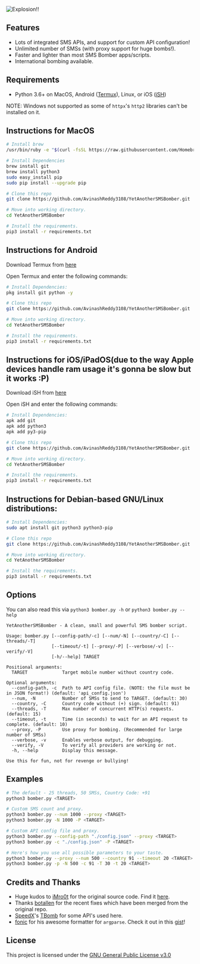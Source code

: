 ![Explosion!!](https://imgur.com/download/FPZPLK9)

## Features
- Lots of integrated SMS APIs, and support for custom API configuration!
- Unlimited number of SMSs (with proxy support for huge bombs!).
- Faster and lighter than most SMS Bomber apps/scripts.
- International bombing available.

## Requirements
- Python 3.6+ on MacOS, Android ([Termux](https://termux.com)), Linux, or iOS ([iSH](https://testflight.apple.com/join/97i7KM8O0))

NOTE: Windows not supported as some of `httpx`'s `http2` libraries can't be installed on it.

## Instructions for MacOS
```bash
# Install brew
/usr/bin/ruby -e "$(curl -fsSL https://raw.githubusercontent.com/Homebrew/install/master/install)"

# Install Dependencies
brew install git
brew install python3
sudo easy_install pip
sudo pip install --upgrade pip

# Clone this repo
git clone https://github.com/AvinashReddy3108/YetAnotherSMSBomber.git

# Move into working directory.
cd YetAnotherSMSBomber

# Install the requirements.
pip3 install -r requirements.txt
```

## Instructions for Android

Download Termux from [here](https://f-droid.org/en/packages/com.termux)

Open Termux and enter the following commands:

```bash
# Install Dependencies:
pkg install git python -y

# Clone this repo
git clone https://github.com/AvinashReddy3108/YetAnotherSMSBomber.git

# Move into working directory.
cd YetAnotherSMSBomber

# Install the requirements.
pip3 install -r requirements.txt
```

## Instructions for iOS/iPadOS(due to the way Apple devices handle ram usage it's gonna be slow but it works :P)

Download iSH from [here](https://testflight.apple.com/join/97i7KM8O0)

Open iSH and enter the following commands:

```bash
# Install Dependencies:
apk add git
apk add python3
apk add py3-pip

# Clone this repo
git clone https://github.com/AvinashReddy3108/YetAnotherSMSBomber.git

# Move into working directory.
cd YetAnotherSMSBomber

# Install the requirements.
pip3 install -r requirements.txt
```

## Instructions for Debian-based GNU/Linux distributions:

```bash
# Install Dependencies:
sudo apt install git python3 python3-pip

# Clone this repo
git clone https://github.com/AvinashReddy3108/YetAnotherSMSBomber.git

# Move into working directory.
cd YetAnotherSMSBomber

# Install the requirements.
pip3 install -r requirements.txt
```

## Options
You can also read this via `python3 bomber.py -h` or `python3 bomber.py --help`

```
YetAnotherSMSBomber - A clean, small and powerful SMS bomber script.

Usage: bomber.py [--config-path/-c] [--num/-N] [--country/-C] [--threads/-T]
                 [--timeout/-t] [--proxy/-P] [--verbose/-v] [--verify/-V]
                 [-h/--help] TARGET

Positional arguments:
  TARGET             Target mobile number without country code.

Optional arguments:
  --config-path, -c  Path to API config file. (NOTE: the file must be in JSON format!) (default: 'api_config.json')
  --num, -N          Number of SMSs to send to TARGET. (default: 30)
  --country, -C      Country code without (+) sign. (default: 91)
  --threads, -T      Max number of concurrent HTTP(s) requests. (default: 15)
  --timeout, -t      Time (in seconds) to wait for an API request to complete. (default: 10)
  --proxy, -P        Use proxy for bombing. (Recommended for large number of SMSs)
  --verbose, -v      Enables verbose output, for debugging.
  --verify, -V       To verify all providers are working or not.
  -h, --help         Display this message.

Use this for fun, not for revenge or bullying!
```

## Examples
```bash
# The default - 25 threads, 50 SMSs, Country Code: +91
python3 bomber.py <TARGET>

# Custom SMS count and proxy.
python3 bomber.py --num 1000 --proxy <TARGET>
python3 bomber.py -N 1000 -P <TARGET>

# Custom API config file and proxy.
python3 bomber.py --config-path "./config.json" --proxy <TARGET>
python3 bomber.py -c "./config.json" -P <TARGET>

# Here's how you use all possible parameters to your taste.
python3 bomber.py --proxy --num 500 --country 91 --timeout 20 <TARGET>
python3 bomber.py -p -N 500 -c 91 -T 30 -t 20 <TARGET>
```

## Credits and Thanks
- Huge kudos to [iMro0t](https://github.com/iMro0t) for the original source code. Find it [here](https://github.com/iMro0t/bomb3r/).
- Thanks [botallen](https://github.com/botallen) for the recent fixes which have been merged from the original repo.
- [SpeedX](https://github.com/TheSpeedX)'s [TBomb](https://github.com/TheSpeedX/TBomb) for some API's used here.
- [fonic](https://github.com/fonic) for his awesome formatter for `argparse`. Check it out in this [gist](https://gist.github.com/fonic/fe6cade2e1b9eaf3401cc732f48aeebd)!

## License
This project is licensed under the [GNU General Public License v3.0](https://github.com/AvinashReddy3108/YetAnotherSMSBomber/blob/master/LICENSE)
